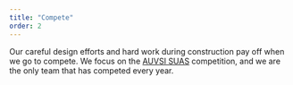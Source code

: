 ```yaml
---
title: "Compete"
order: 2
---
```


Our careful design efforts and hard work during construction pay off when we go to compete. We focus on the [AUVSI SUAS](https://www.auvsi-suas.org/) competition, and we are the only team that has competed every year.
